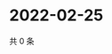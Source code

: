 # 2022-02-25

共 0 条

<!-- BEGIN WEIBO -->
<!-- 最后更新时间 Fri Feb 25 2022 17:00:50 GMT+0800 (China Standard Time) -->

<!-- END WEIBO -->
